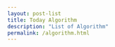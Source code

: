```yaml
---
layout: post-list
title: Today Algorithm
description: "List of Algorithm"
permalink: /algorithm.html
---
```

